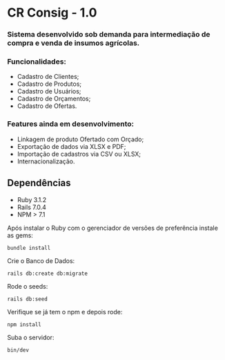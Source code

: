 # CR Consig - 1.0

### Sistema desenvolvido sob demanda para intermediação de compra e venda de insumos agrícolas.

### Funcionalidades:

  - Cadastro de Clientes;
  - Cadastro de Produtos;
  - Cadastro de Usuários;
  - Cadastro de Orçamentos;
  - Cadastro de Ofertas.

### Features ainda em desenvolvimento:
  
  - Linkagem de produto Ofertado com Orçado;
  - Exportação de dados via XLSX e PDF;
  - Importação de cadastros via CSV ou XLSX;
  - Internacionalização.


## Dependências
  
  - Ruby 3.1.2
  - Rails 7.0.4
  - NPM > 7.1

Após instalar o Ruby com o gerenciador de versões de preferência instale as gems:

```console
bundle install
```

Crie o Banco de Dados:

```console
rails db:create db:migrate
```

Rode o seeds:

```console
rails db:seed
```

Verifique se já tem o npm e depois rode:

```console
npm install
```

Suba o servidor:

```console
bin/dev
```


